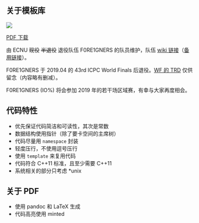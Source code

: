 ## 关于模板库

![](https://github.com/F0RE1GNERS/template/workflows/build/badge.svg)

[PDF 下载](https://F0RE1GNERS.github.io/template/template.pdf)

由 ECNU ~~现役~~ ~~半退役~~ 退役队伍 F0RE1GNERS 的队员维护，队伍 [wiki 链接](https://acm.ecnu.edu.cn/wiki/index.php?title=ECNU_Foreigners_(2018))（[备用链接](https://eoj.i64d.com/wiki/index.php?title=ECNU_Foreigners_(2018))）。

F0RE1GNERS 于 2019.04 的 43rd ICPC World Finals 后退役。[WF 的 TRD](https://F0RE1GNERS.github.io/template/WF-Team-Reference-Document.pdf) 仅供留念（内容略有删减）。

F0RE1GNERS (IO%) 将会参加 2019 年的若干场区域赛，有幸与大家再度相会。

## 代码特性

+ 优先保证代码简洁和可读性，其次是常数
+ 数据结构使用指针（除了要卡空间的主席树）
+ 代码尽量用 `namespace` 封装
+ 轻度压行，不使用逗号压行
+ 使用 `template` 来复用代码
+ 代码符合 C++11 标准，且至少需要 C++11
+ 系统相关的部分只考虑 *unix


## 关于 PDF

+ 使用 pandoc 和 LaTeX 生成
+ 代码高亮使用 minted
